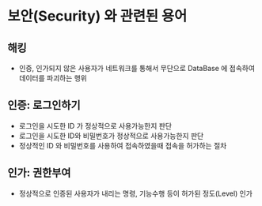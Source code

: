 # 보안(Security) 와 관련된 용어

## 해킹

- 인증, 인가되지 않은 사용자가 네트워크를 통해서 무단으로 DataBase 에 접속하여 데이터를 파괴하는 행위

## 인증: 로그인하기

- 로그인을 시도한 ID 가 정상적으로 사용가능한지 판단
- 로그인을 시도한 ID와 비밀번호가 정상적으로 사용가능한지 판단
- 정상적인 ID 와 비밀번호를 사용하여 접속하였을때 접속을 허가하는 절차

## 인가: 권한부여

- 정상적으로 인증된 사용자가 내리는 명령, 기능수행 등이 허가된 정도(Level) 인가
